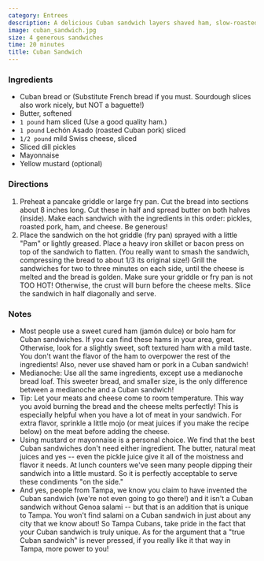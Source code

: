 ```yaml
---
category: Entrees
description: A delicious Cuban sandwich layers shaved ham, slow-roasted Cuban-style mojo pork, Swiss cheese, dill pickles and yellow mustard, pressed between slices of crusty Cuban bread. It's a flavorful pressed sandwich bursting with layers of sweet, salty and tangy ingredients inspired by Cuban culture in Florida.
image: cuban_sandwich.jpg
size: 4 generous sandwiches
time: 20 minutes
title: Cuban Sandwich
---
```

### Ingredients

* Cuban bread or (Substitute French bread if you must. Sourdough slices also work nicely, but NOT a baguette!)
* Butter, softened
* `1 pound` ham sliced (Use a good quality ham.)
* `1 pound` Lechón Asado (roasted Cuban pork) sliced
* `1/2 pound` mild Swiss cheese, sliced
* Sliced dill pickles
* Mayonnaise
* Yellow mustard (optional)

### Directions

1. Preheat a pancake griddle or large fry pan. Cut the bread into sections about 8 inches long. Cut these in half and spread butter on both halves (inside). Make each sandwich with the ingredients in this order: pickles, roasted pork, ham, and cheese. Be generous!
2. Place the sandwich on the hot griddle (fry pan) sprayed with a little "Pam" or lightly greased. Place a heavy iron skillet or bacon press on top of the sandwich to flatten. (You really want to smash the sandwich, compressing the bread to about 1/3 its original size!) Grill the sandwiches for two to three minutes on each side, until the cheese is melted and the bread is golden. Make sure your griddle or fry pan is not TOO HOT! Otherwise, the crust will burn before the cheese melts. Slice the sandwich in half diagonally and serve.

### Notes

* Most people use a sweet cured ham (jamón dulce) or bolo ham for Cuban sandwiches. If you can find these hams in your area, great. Otherwise, look for a slightly sweet, soft textured ham with a mild taste. You don't want the flavor of the ham to overpower the rest of the ingredients! Also, never use shaved ham or pork in a Cuban sandwich!
* Medianoche: Use all the same ingredients, except use a medianoche bread loaf. This sweeter bread, and smaller size, is the only difference between a medianoche and a Cuban sandwich!
* Tip: Let your meats and cheese come to room temperature. This way you avoid burning the bread and the cheese melts perfectly! This is especially helpful when you have a lot of meat in your sandwich. For extra flavor, sprinkle a little mojo (or meat juices if you make the recipe below) on the meat before adding the cheese.
* Using mustard or mayonnaise is a personal choice. We find that the best Cuban sandwiches don't need either ingredient. The butter, natural meat juices and yes -- even the pickle juice give it all of the moistness and flavor it needs. At lunch counters we've seen many people dipping their sandwich into a little mustard. So it is perfectly acceptable to serve these condiments "on the side."
* And yes, people from Tampa, we know you claim to have invented the Cuban sandwich (we're not even going to go there!) and it isn't a Cuban sandwich without Genoa salami -- but that is an addition that is unique to Tampa. You won't find salami on a Cuban sandwich in just about any city that we know about! So Tampa Cubans, take pride in the fact that your Cuban sandwich is truly unique. As for the argument that a "true Cuban sandwich" is never pressed, if you really like it that way in Tampa, more power to you!